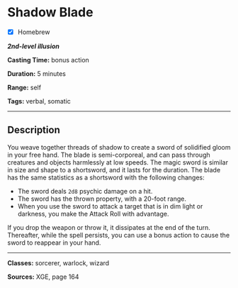 # Shadow Blade

- [x] Homebrew

***2nd-level illusion***

**Casting Time:** bonus action

**Duration:** 5 minutes

**Range:** self

**Tags:** verbal, somatic

---

## Description
You weave together threads of shadow to create a sword of solidified gloom in your free hand.
The blade is semi-corporeal, and can pass through creatures and objects harmlessly at low speeds.
The magic sword is similar in size and shape to a shortsword, and it lasts for the duration.
The blade has the same statistics as a shortsword with the following changes:
- The sword deals `2d8` psychic damage on a hit.
- The sword has the thrown property, with a 20-foot range.
- When you use the sword to attack a target that is in dim light or darkness, you make the Attack Roll with advantage.

If you drop the weapon or throw it, it dissipates at the end of the turn.
Thereafter, while the spell persists, you can use a bonus action to cause the sword to reappear in your hand.

---

**Classes:** sorcerer, warlock, wizard

**Sources:** XGE, page 164
